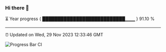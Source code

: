 ### Hi there 👋

⏳ Year progress { ███████████████████████████▁▁▁ } 91.10 %

---

⏰ Updated on Wed, 29 Nov 2023 12:33:46 GMT

![Progress Bar CI](https://github.com/ZhaoGui/ZhaoGui/workflows/Progress%20Bar%20CI/badge.svg)
